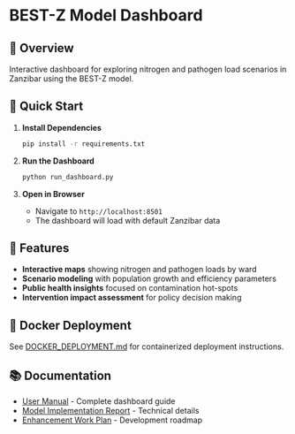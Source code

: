 # BEST-Z Model Dashboard

## 📖 Overview

Interactive dashboard for exploring nitrogen and pathogen load scenarios in Zanzibar using the BEST-Z model.

## 🚀 Quick Start

1. **Install Dependencies**
   ```bash
   pip install -r requirements.txt
   ```

2. **Run the Dashboard**
   ```bash
   python run_dashboard.py
   ```

3. **Open in Browser**
   - Navigate to `http://localhost:8501`
   - The dashboard will load with default Zanzibar data

## 🎯 Features

- **Interactive maps** showing nitrogen and pathogen loads by ward
- **Scenario modeling** with population growth and efficiency parameters
- **Public health insights** focused on contamination hot-spots
- **Intervention impact assessment** for policy decision making

## 🐳 Docker Deployment

See [DOCKER_DEPLOYMENT.md](docs/DOCKER_DEPLOYMENT.md) for containerized deployment instructions.

## 📚 Documentation

- [User Manual](docs/USER_MANUAL.md) - Complete dashboard guide
- [Model Implementation Report](docs/BEST-Z_Model_Implementation_Report.md) - Technical details
- [Enhancement Work Plan](docs/BEST-Z_Enhancement_Work_Plan.md) - Development roadmap
